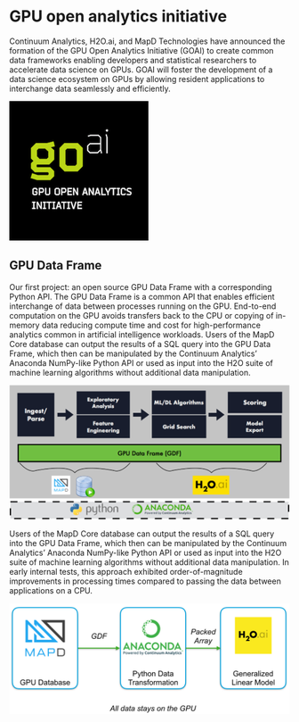 # GPU open analytics initiative

Continuum Analytics, H2O.ai, and MapD Technologies have announced the formation of the GPU Open Analytics Initiative (GOAI) to create common data frameworks enabling developers and statistical researchers to accelerate data science on GPUs. GOAI will foster the development of a data science ecosystem on GPUs by allowing resident applications to interchange data seamlessly and efficiently. 

![GOAI](img/goai_logo_3.png)

## GPU Data Frame

Our first project: an open source GPU Data Frame with a corresponding Python API. The GPU Data Frame is a common API that enables efficient interchange of data between processes running on the GPU. End-to-end computation on the GPU avoids transfers back to the CPU or copying of in-memory data reducing compute time and cost for high-performance analytics common in artificial intelligence workloads. Users of the MapD Core database can output the results of a SQL query into the GPU Data Frame, which then can be manipulated by the Continuum Analytics’ Anaconda NumPy-like Python API or used as input into the H2O suite of machine learning algorithms without additional data manipulation.

![Architecture](img/GPU_df_arch_diagram.png)

Users of the MapD Core database can output the results of a SQL query into the GPU Data Frame, which then can be manipulated by the Continuum Analytics’ Anaconda NumPy-like Python API or used as input into the H2O suite of machine learning algorithms without additional data manipulation. In early internal tests, this approach exhibited order-of-magnitude improvements in processing times compared to passing the data between applications on a CPU. 

![Architecture](img/mapd-conda-h2o.png)
